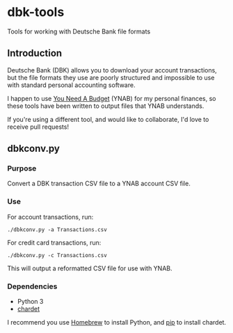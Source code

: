 # dbk-tools

Tools for working with Deutsche Bank file formats

## Introduction

Deutsche Bank (DBK) allows you to download your account transactions, but the file formats they use are poorly structured and impossible to use with standard personal accounting software.

I happen to use [You Need A Budget](http://www.youneedabudget.com/) (YNAB) for my personal finances, so these tools have been written to output files that YNAB understands.

If you're using a different tool, and would like to collaborate, I'd love to receive pull requests!

## dbkconv.py

### Purpose

Convert a DBK transaction CSV file to a YNAB account CSV file.

### Use

For account transactions, run:

```
./dbkconv.py -a Transactions.csv
```
For credit card transactions, run:

```
./dbkconv.py -c Transactions.csv
```

This will output a reformatted CSV file for use with YNAB.

### Dependencies

- Python 3
- [chardet](https://pypi.python.org/pypi/chardet)

I recommend you use [Homebrew](https://github.com/Homebrew/homebrew) to install Python, and [pip](https://pypi.python.org/pypi/pip) to install chardet.
